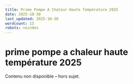 ```yaml
---
title: Prime Pompe A Chaleur Haute Température 2025
date: 2025-10-30
last_updated: 2025-10-30
wordcount: 13
robots: noindex
---
```


# prime pompe a chaleur haute température 2025

Contenu non disponible – hors sujet.